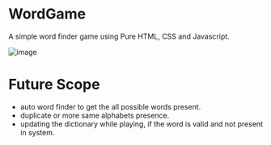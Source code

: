 # WordGame
A simple word finder game using Pure HTML, CSS and Javascript.

![image](https://user-images.githubusercontent.com/22127564/139426890-dace1620-b719-40cb-88d6-749c8fb359e5.png)

# Future Scope

- auto word finder to get the all possible words present.
- duplicate or more same alphabets presence.
- updating the dictionary while playing, if the word is valid and not present in system.
